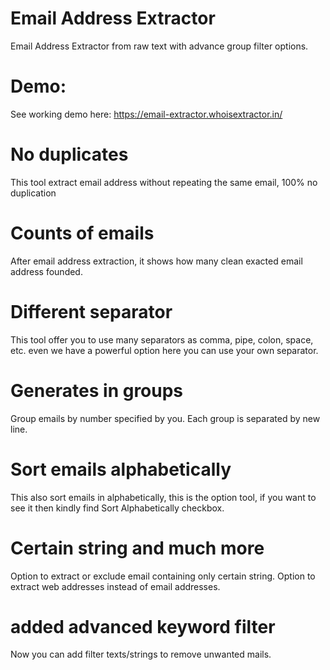 # Email Address Extractor
Email Address Extractor from raw text with advance group filter options.

# Demo:
See working demo here: https://email-extractor.whoisextractor.in/
# No duplicates
This tool extract email address without repeating the same email, 100% no duplication

# Counts of emails
After email address extraction, it shows how many clean exacted email address founded.

# Different separator
This tool offer you to use many separators as comma, pipe, colon, space, etc. even we have a powerful option here you can use your own separator.

# Generates in groups
Group emails by number specified by you. Each group is separated by new line.

# Sort emails alphabetically
This also sort emails in alphabetically, this is the option tool, if you want to see it then kindly find Sort Alphabetically checkbox.

# Certain string and much more
Option to extract or exclude email containing only certain string. Option to extract web addresses instead of email addresses.

# added advanced keyword filter
Now you can add filter texts/strings to remove unwanted mails.



